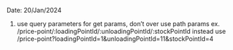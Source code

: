 Date: 20/Jan/2024  
1. use query parameters  for get params, don’t over use path params  ex. /price-point/:loadingPointId/:unloadingPointId/:stockPointId  instead use /price-point?loadingPointId=1&unloadingPointId=11&stockPointId=4
